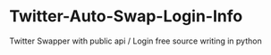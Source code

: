 # Twitter-Auto-Swap-Login-Info
Twitter Swapper with public api / Login free source writing in python 
